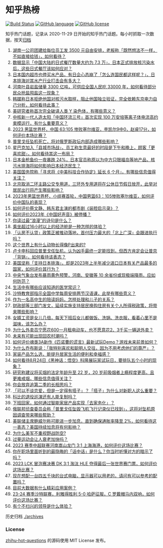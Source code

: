 # 知乎热榜
[![Build Status](https://github.com/ToWeLong/zhihu-hot-questions/workflows/CI/badge.svg)](https://github.com/ToWeLong/zhihu-hot-questions/actions)
[![GitHub language](https://img.shields.io/badge/language-golang-orange.svg)](https://golang.org/)
[![GitHub license](https://img.shields.io/github/license/ToWeLong/zhihu-hot-questions)](https://github.com/ToWeLong/zhihu-hot-questions/blob/main/LICENSE)

知乎热门话题，记录从 2020-11-29 日开始的知乎热门话题。每小时抓取一次数据，按天[归档](./archives)

<!-- BEGIN -->

1. [湖南一公司团建给每位员工发 3500 元自由安排，老板称「既然想法不一样，不如直接给钱」，如何看待？](https://www.zhihu.com/question/618778501)
1. [数据显示「中国大陆的日式餐厅数量大约为 7.3 万」，日本正式排放核污染水后，这些日式餐厅该如何应对？](https://www.zhihu.com/question/619130496)
1. [日本国内超市也停买水产品，有日企心态崩了「怎么连国民都这样呢？」，日本排海对其水产行业打击会有多大？](https://www.zhihu.com/question/619283934)
1. [河南叶县岩盐储量 3300 亿吨，可供应全国人民吃 33000 年，如何看待部分民众抢盐囤盐这一现象？](https://www.zhihu.com/question/619199095)
1. [韩媒称日本拒绝他国对核污水取样，阻止他国独立验证，完全依赖东京电力自己分析，如何看待此事？](https://www.zhihu.com/question/619283324)
1. [美研究者称首次完全破译人类 Y 染色体，有哪些意义？](https://www.zhihu.com/question/619070044)
1. [中核新一代人造太阳「中国环流三号」首次实现 100 万安培等离子体电流高约束模运行，有什么重要意义？](https://www.zhihu.com/question/619271592)
1. [2023 男篮世界杯，中国 63:105 惨败塞尔维亚，李凯尔9中0，赵睿17分，如何评价本场比赛？](https://www.zhihu.com/question/619291149)
1. [普里戈任坠机死亡，将对俄罗斯政坛内部造成哪些影响？](https://www.zhihu.com/question/618883444)
1. [星巴克加入「县城市场战」，员工称生意最好的时段是下午和晚上，顾客「更喜欢甜」，如何看待其这一布局？](https://www.zhihu.com/question/619105114)
1. [日本金枪鱼价一夜暴跌 24%，日本官员称原以为中方只限福岛等地产品，核污水排海将如何影响日本经济民生？](https://www.zhihu.com/question/619253003)
1. [美国国务院称「寻求将《中美科技合作协定》延长 6 个月」，有哪些信息值得关注？](https://www.zhihu.com/question/619159279)
1. [北京取消二环主路公交专用道，三环外专用道将在公休日节假日放开，此举对居民出行将产生哪些影响？](https://www.zhihu.com/question/618958745)
1. [2023年男篮世界杯，小组赛首轮，中国男篮63：105惨败塞尔维亚，如何评价中国队的表现？](https://www.zhihu.com/question/619312567)
1. [如何评价蔡文静、韩东君主演的都市剧《装腔启示录》？](https://www.zhihu.com/question/618006147)
1. [如何评价2023年《中国好声音》被停播？](https://www.zhihu.com/question/619090713)
1. [你读过最“浪漫”的诗句是什么？](https://www.zhihu.com/question/619289904)
1. [乘坐超过16小时以上的经济舱是一种怎样的体验？](https://www.zhihu.com/question/50363574)
1. [「认房不认贷」政策正被推动落地，首付压力最大的「北上广深」会跟进执行吗？](https://www.zhihu.com/question/619283819)
1. [这个世界上有什么动物长得像P出来的?](https://www.zhihu.com/question/542741435)
1. [卢卡申科回应普里戈任坠机，认为凶手最终一定能找到，但西方肯定会让普京「背锅」，如何看待该表态？](https://www.zhihu.com/question/619274670)
1. [美国坚称「支持日本排海」，却是2023年上半年减少进口日本有关产品最多的国家，如何评价其行为？](https://www.zhihu.com/question/619131015)
1. [中央气象台发布暴雨黄色预警，河南、安徽等 10 余省份或现极端降雨，应如何防范？](https://www.zhihu.com/question/619301721)
1. [生活中有哪些应该知道的医学常识？](https://www.zhihu.com/question/35805660)
1. [沙特教育部指示全国中学每周安排两节汉语课，此举有哪些意义？](https://www.zhihu.com/question/618909562)
1. [作为一名高中生的陪读妈妈，怎样处理和儿子的关系？](https://www.zhihu.com/question/616851912)
1. [财政部等三部门发文，延续实施支持居民换购住房有关个人所得税政策，将带来哪些影响？](https://www.zhihu.com/question/619111439)
1. [女婿工资是女儿几倍，每天下班后女儿都做饭、洗锅、洗衣服，看着心里不是滋味，该怎么办？](https://www.zhihu.com/question/618378502)
1. [为什么外卖员宁愿花600一月租电动车，也不愿意花2、3千买一辆送外卖？](https://www.zhihu.com/question/618483081)
1. [未来有可能出现回农村潮吗？](https://www.zhihu.com/question/618207302)
1. [如何评价魂类3A新作《匹诺曹的谎言》最新试玩Demo？游戏未来前景如何？](https://www.zhihu.com/question/618896645)
1. [为什么乔布斯说：「我特别喜欢和聪明人交往，因为不用考虑他们的尊严」？](https://www.zhihu.com/question/618273118)
1. [家装产品怎么选，能提升居家生活的便利和幸福感？](https://www.zhihu.com/question/619118861)
1. [如何看待8月24日《黑神话：悟空》科隆展玩家试玩日，要排队五个小时的现象？](https://www.zhihu.com/question/618982623)
1. [研究称建议将买烟的法定年龄升至 22 岁，20 岁前吸烟者上瘾程度更高，且更难戒烟，哪些信息值得关注？](https://www.zhihu.com/question/619262940)
1. [你会放弃追第二季的长相思吗？](https://www.zhihu.com/question/617949931)
1. [「可以不谈恋爱，但是一定得有搭子」？「搭子」为什么对新职人这么重要？](https://www.zhihu.com/question/614078642)
1. [科比的退役巡演还有人能复制吗？](https://www.zhihu.com/question/606967834)
1. [下班回家，如何通过智能家居产品实现「去家务化」？](https://www.zhihu.com/question/617445184)
1. [俄联邦侦查委员会称「普里戈任坠毁飞机飞行记录仪已找到」，这将对坠机原因调查带来哪些帮助？](https://www.zhihu.com/question/619245380)
1. [美联储主席鲍威尔称可能进一步加息，直到确保通胀率降至 2%，如何看待这一表态？美国持续加息将有何影响？](https://www.zhihu.com/question/619204805)
1. [为什么美军不重视野战防空?](https://www.zhihu.com/question/325335097)
1. [过量运动会让人衰老加快吗？](https://www.zhihu.com/question/590739909)
1. [2023 赛季中超联赛河南嵩山龙门 3:1 上海海港，如何评价这场比赛？](https://www.zhihu.com/question/619156357)
1. [你在职场里面听到的最隐晦的「话中话」是什么？你当时听懂对方的暗示了吗？](https://www.zhihu.com/question/568014033)
1. [2023 LCK 冒泡赛决赛 DK 3:1 淘汰 HLE 夺得最后一张世界赛门票，如何评价这场比赛？](https://www.zhihu.com/question/619289197)
1. [现在想配一台四五千块的台式电脑，显示器可以用老的，请问有可以参考的配置吗？](https://www.zhihu.com/question/616223264)
1. [目前大数据有什么精彩应用案例？](https://www.zhihu.com/question/56669771)
1. [23-24 赛季沙特联赛，利雅得胜利 5-0 哈萨征服，C 罗戴帽马内双响，如何评价这场比赛？](https://www.zhihu.com/question/619232018)
1. [有个不扫兴的领导是什么体验？](https://www.zhihu.com/question/618723623)

<!-- END -->

历史归档 [./archives](./archives)


### License
[zhihu-hot-questions](https://github.com/towelong/zhihu-hot-questions) 的源码使用 MIT License 发布。